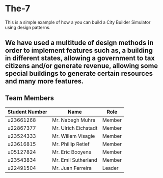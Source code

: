 # The-7

This is a simple example of how a you can build a City Builder Simulator using design patterns.

We have used a multitude of design methods in order to implement features such as, a building in different states, allowing a government to tax citizens and/or generate revenue, allowing some special buildings to generate certain resources and many more features.
---

## Team Members

| Student Number | Name               | Role      |
|----------------|--------------------|-----------|
| u23661268      | Mr. Nabegh Muhra   | Member    |
| u22867377      | Mr. Ulrich Eichstadt | Member |
| u23524333      | Mr. Willem Visagie | Member     |
| u23616815      | Mr. Phillip Retief | Member    |
| u05127824      | Mr. Eric Booyens   | Member    |
| u23543834      | Mr. Emil Sutherland | Member   |
| u22491504      | Mr. Juan Ferreira  | Leader    |

